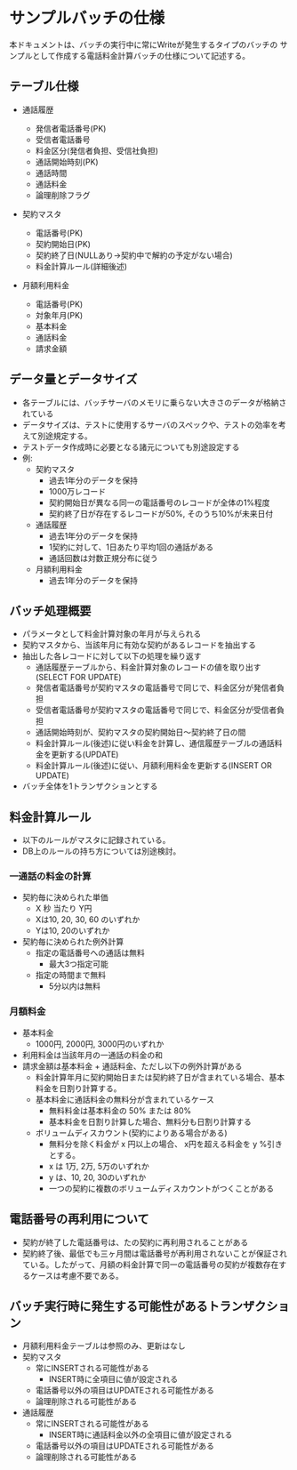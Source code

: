 # サンプルバッチの仕様

本ドキュメントは、バッチの実行中に常にWriteが発生するタイプのバッチの
サンプルとして作成する電話料金計算バッチの仕様について記述する。


## テーブル仕様

* 通話履歴
  - 発信者電話番号(PK)
  - 受信者電話番号
  - 料金区分(発信者負担、受信社負担)
  - 通話開始時刻(PK)
  - 通話時間
  - 通話料金
  - 論理削除フラグ

* 契約マスタ
  - 電話番号(PK)
  - 契約開始日(PK)
  - 契約終了日(NULLあり->契約中で解約の予定がない場合)
  - 料金計算ルール(詳細後述)

* 月額利用料金
  - 電話番号(PK)
  - 対象年月(PK)
  - 基本料金
  - 通話料金
  - 請求金額

## データ量とデータサイズ

* 各テーブルには、バッチサーバのメモリに乗らない大きさのデータが格納されている
* データサイズは、テストに使用するサーバのスペックや、テストの効率を考えて別途規定する。
* テストデータ作成時に必要となる諸元についても別途設定する
* 例:
  - 契約マスタ
    * 過去1年分のデータを保持
    * 1000万レコード
    * 契約開始日が異なる同一の電話番号のレコードが全体の1%程度
    * 契約終了日が存在するレコードが50%, そのうち10%が未来日付
  - 通話履歴
    * 過去1年分のデータを保持
    * 1契約に対して、1日あたり平均1回の通話がある
    * 通話回数は対数正規分布に従う
  - 月額利用料金
    * 過去1年分のデータを保持


## バッチ処理概要

* パラメータとして料金計算対象の年月が与えられる
* 契約マスタから、当該年月に有効な契約があるレコードを抽出する
* 抽出した各レコードに対して以下の処理を繰り返す
  - 通話履歴テーブルから、料金計算対象のレコードの値を取り出す(SELECT FOR UPDATE)
   * 発信者電話番号が契約マスタの電話番号で同じで、料金区分が発信者負担
   * 受信者電話番号が契約マスタの電話番号で同じで、料金区分が受信者負担
   * 通話開始時刻が、契約マスタの契約開始日～契約終了日の間
  - 料金計算ルール(後述)に従い料金を計算し、通信履歴テーブルの通話料金を更新する(UPDATE)
  - 料金計算ルール(後述)に従い、月額利用料金を更新する(INSERT OR UPDATE)
* バッチ全体を1トランザクションとする
   
## 料金計算ルール

* 以下のルールがマスタに記録されている。
* DB上のルールの持ち方については別途検討。

### 一通話の料金の計算

* 契約毎に決められた単価 
  - X 秒 当たり Y円
  - Xは10, 20, 30, 60 のいずれか
  - Yは10, 20のいずれか
* 契約毎に決められた例外計算
  - 指定の電話番号への通話は無料
    * 最大3つ指定可能
  - 指定の時間まで無料
    * 5分以内は無料

### 月額料金

* 基本料金
  - 1000円, 2000円, 3000円のいずれか
* 利用料金は当該年月の一通話の料金の和
* 請求金額は基本料金 + 通話料金、ただし以下の例外計算がある
  - 料金計算年月に契約開始日または契約終了日が含まれている場合、基本料金を日割り計算する。
  - 基本料金に通話料金の無料分が含まれているケース
    * 無料料金は基本料金の 50% または 80%
    * 基本料金を日割り計算した場合、無料分も日割り計算する
  - ボリュームディスカウント(契約によりある場合がある)
    * 無料分を除く料金が x 円以上の場合、 x円を超える料金を y %引きとする。
    * x は 1万, 2万, 5万のいずれか
    * y は、10, 20, 30のいずれか
    * 一つの契約に複数のボリュームディスカウントがつくことがある

## 電話番号の再利用について

* 契約が終了した電話番号は、たの契約に再利用されることがある
* 契約終了後、最低でも三ヶ月間は電話番号が再利用されないことが保証されている。したがって、月額の料金計算で同一の電話番号の契約が複数存在するケースは考慮不要である。

## バッチ実行時に発生する可能性があるトランザクション

* 月額利用料金テーブルは参照のみ、更新はなし
* 契約マスタ
  - 常にINSERTされる可能性がある
    * INSERT時に全項目に値が設定される
  - 電話番号以外の項目はUPDATEされる可能性がある
  - 論理削除される可能性がある
* 通話履歴
  - 常にINSERTされる可能性がある
    * INSERT時に通話料金以外の全項目に値が設定される
  - 電話番号以外の項目はUPDATEされる可能性がある
  - 論理削除される可能性がある
